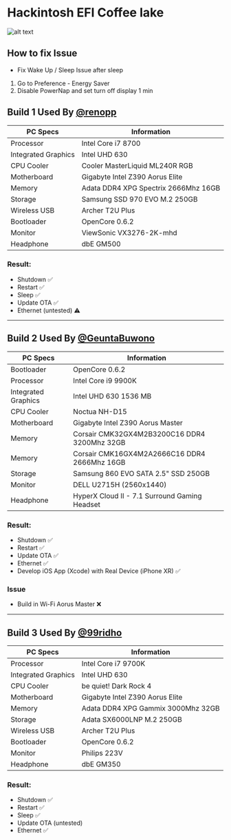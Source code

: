 # Hackintosh EFI Coffee lake

![alt text](https://github.com/renopp/hackintosh-efi/blob/main/thumbnail.png)

## How to fix Issue

- Fix Wake Up / Sleep Issue after sleep
1. Go to Preference - Energy Saver
2. Disable PowerNap and set turn off display 1 min

## Build 1 Used By [@renopp](https://github.com/renopp)

| PC Specs            | Information                          |
| ------------------- | ------------------------------------ |
| Processor           | Intel Core i7 8700                   |
| Integrated Graphics | Intel UHD 630                        |
| CPU Cooler          | Cooler MasterLiquid ML240R RGB       |
| Motherboard         | Gigabyte Intel Z390 Aorus Elite      |
| Memory              | Adata DDR4 XPG Spectrix 2666Mhz 16GB |
| Storage             | Samsung SSD 970 EVO M.2 250GB        |
| Wireless USB        | Archer T2U Plus                      |
| Bootloader          | OpenCore 0.6.2                       |
| Monitor             | ViewSonic VX3276-2K-mhd              |
| Headphone           | dbE GM500                            |

### Result:

- Shutdown ✅
- Restart ✅
- Sleep ✅
- Update OTA ✅
- Ethernet (untested) ⚠️

---

## Build 2 Used By [@GeuntaBuwono](https://github.com/GeuntaBuwono)

| PC Specs            | Information                                   |
| ------------------- | --------------------------------------------- |
| Bootloader          | OpenCore 0.6.2                                |
| Processor           | Intel Core i9 9900K                           |
| Integrated Graphics | Intel UHD 630 1536 MB                         |
| CPU Cooler          | Noctua NH-D15                                 |
| Motherboard         | Gigabyte Intel Z390 Aorus Master              |
| Memory              | Corsair CMK32GX4M2B3200C16 DDR4 3200Mhz 32GB  |
| Memory              | Corsair CMK16GX4M2A2666C16 DDR4 2666Mhz 16GB  |
| Storage             | Samsung 860 EVO SATA 2.5" SSD 250GB           |
| Monitor             | DELL U2715H (2560x1440)                       |
| Headphone           | HyperX Cloud II - 7.1 Surround Gaming Headset |

### Result:

- Shutdown ✅
- Restart ✅
- Update OTA ✅
- Ethernet ✅
- Develop iOS App (Xcode) with Real Device (iPhone XR) ✅

### Issue
- Build in Wi-Fi Aorus Master ❌

---

## Build 3 Used By [@99ridho](https://github.com/99ridho)

| PC Specs            | Information                          |
| ------------------- | ------------------------------------ |
| Processor           | Intel Core i7 9700K                  |
| Integrated Graphics | Intel UHD 630                        |
| CPU Cooler          | be quiet! Dark Rock 4                |
| Motherboard         | Gigabyte Intel Z390 Aorus Elite      |
| Memory              | Adata DDR4 XPG Gammix 3000Mhz 32GB   |
| Storage             | Adata SX6000LNP M.2 250GB            |
| Wireless USB        | Archer T2U Plus                      |
| Bootloader          | OpenCore 0.6.2                       |
| Monitor             | Philips 223V                         |
| Headphone           | dbE GM350                            |

### Result:

- Shutdown ✅
- Restart ✅
- Sleep ✅
- Update OTA (untested)
- Ethernet ✅ 
